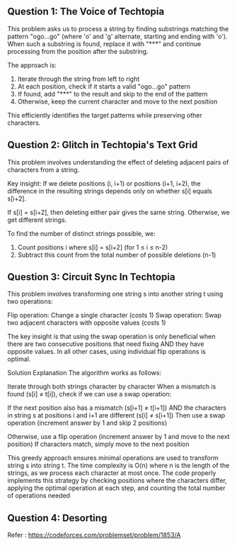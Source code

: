 ## Question 1: The Voice of Techtopia

This problem asks us to process a string by finding substrings matching the pattern "ogo...go" (where 'o' and 'g' alternate, starting and ending with 'o'). When such a substring is found, replace it with "***" and continue processing from the position after the substring.

The approach is:
1. Iterate through the string from left to right
2. At each position, check if it starts a valid "ogo...go" pattern
3. If found, add "***" to the result and skip to the end of the pattern
4. Otherwise, keep the current character and move to the next position

This efficiently identifies the target patterns while preserving other characters.

## Question 2: Glitch in Techtopia's Text Grid

This problem involves understanding the effect of deleting adjacent pairs of characters from a string.

Key insight: If we delete positions (i, i+1) or positions (i+1, i+2), the difference in the resulting strings depends only on whether s[i] equals s[i+2].

If s[i] = s[i+2], then deleting either pair gives the same string. Otherwise, we get different strings.

To find the number of distinct strings possible, we:
1. Count positions i where s[i] = s[i+2] (for 1 ≤ i ≤ n-2)
2. Subtract this count from the total number of possible deletions (n-1)

## Question 3: Circuit Sync In Techtopia

This problem involves transforming one string s into another string t using two operations:

Flip operation: Change a single character (costs 1)
Swap operation: Swap two adjacent characters with opposite values (costs 1)

The key insight is that using the swap operation is only beneficial when there are two consecutive positions that need fixing AND they have opposite values. In all other cases, using individual flip operations is optimal.

Solution Explanation
The algorithm works as follows:

Iterate through both strings character by character
When a mismatch is found (s[i] ≠ t[i]), check if we can use a swap operation:

If the next position also has a mismatch (s[i+1] ≠ t[i+1])
AND the characters in string s at positions i and i+1 are different (s[i] ≠ s[i+1])
Then use a swap operation (increment answer by 1 and skip 2 positions)


Otherwise, use a flip operation (increment answer by 1 and move to the next position)
If characters match, simply move to the next position

This greedy approach ensures minimal operations are used to transform string s into string t.
The time complexity is O(n) where n is the length of the strings, as we process each character at most once.
The code properly implements this strategy by checking positions where the characters differ, applying the optimal operation at each step, and counting the total number of operations needed

## Question 4: Desorting

Refer : https://codeforces.com/problemset/problem/1853/A    
